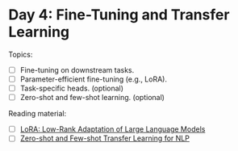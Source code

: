 # Day 4: Fine-Tuning and Transfer Learning

Topics:

- [ ] Fine-tuning on downstream tasks.
- [ ] Parameter-efficient fine-tuning (e.g., LoRA).
- [ ] Task-specific heads. (optional)
- [ ] Zero-shot and few-shot learning. (optional)

Reading material:

- [ ]  [LoRA: Low-Rank Adaptation of Large Language Models](https://arxiv.org/abs/2110.05224)
- [ ]  [Zero-shot and Few-shot Transfer Learning for NLP](https://arxiv.org/abs/2103.06297)
